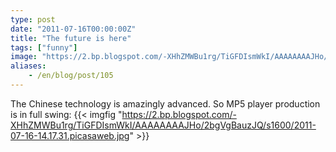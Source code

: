 ```yaml
---
type: post
date: "2011-07-16T00:00:00Z"
title: "The future is here"
tags: ["funny"]
image: "https://2.bp.blogspot.com/-XHhZMWBu1rg/TiGFDIsmWkI/AAAAAAAAJHo/2bgVgBauzJQ/s1600/2011-07-16-14.17.31.picasaweb.jpg"
aliases:
    - /en/blog/post/105
---
```


The Chinese technology is amazingly advanced. So MP5 player production is in full swing:
{{< imgfig "https://2.bp.blogspot.com/-XHhZMWBu1rg/TiGFDIsmWkI/AAAAAAAAJHo/2bgVgBauzJQ/s1600/2011-07-16-14.17.31.picasaweb.jpg" >}}
